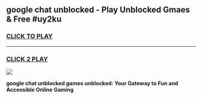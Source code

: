 
## google chat unblocked - Play Unblocked Gmaes & Free #uy2ku
<h3>
<a href="https://news.freeplayer.one?title=google_chat_unblocked&ref=26F">CLICK TO PLAY</a></h3>
<hr>

<h3>
<a href="https://news.freeplayer.one?title=google_chat_unblocked&ref=26F">CLICK 2 PLAY</a>
  
</h3>

<a href="https://news.freeplayer.one?title=google_chat_unblocked&ref=26F/"><img src="https://clearcache.store/games.png"></a>


**google chat unblocked games unblocked: Your Gateway to Fun and Accessible Online Gaming**
